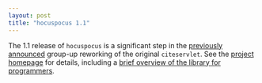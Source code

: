 ```yaml
---
layout: post
title: "hocuspocus 1.1"
---
```



The 1.1 release of `hocuspocus` is a significant step in the [previously announced](http://cite-architecture.github.io/2015/06/28/cs2/) group-up reworking of the original `citeservlet`.   See the [project homepage](http://cite-architecture.github.io/hocuspocus/) for details, including a [brief overview of the library for programmers](http://cite-architecture.github.io/hocuspocus/narrative/).
